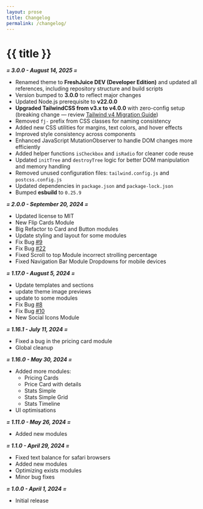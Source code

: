 ```yaml
---
layout: prose
title: Changelog
permalink: /changelog/
---
```


# {{ title }}

**_= 3.0.0 - August 14, 2025 =_**

- Renamed theme to **FreshJuice DEV (Developer Edition)** and updated all references, including repository structure and build scripts
- Version bumped to **3.0.0** to reflect major changes
- Updated Node.js prerequisite to **v22.0.0**
- **Upgraded TailwindCSS from v3.x to v4.0.0** with zero-config setup (breaking change — review [Tailwind v4 Migration Guide](https://tailwindcss.com/docs/upgrade-guide))
- Removed `fj-` prefix from CSS classes for naming consistency
- Added new CSS utilities for margins, text colors, and hover effects
- Improved style consistency across components
- Enhanced JavaScript MutationObserver to handle DOM changes more efficiently
- Added helper functions `isCheckbox` and `isRadio` for cleaner code reuse
- Updated `initTree` and `destroyTree` logic for better DOM manipulation and memory handling
- Removed unused configuration files: `tailwind.config.js` and `postcss.config.js`
- Updated dependencies in `package.json` and `package-lock.json`
- Bumped **esbuild** to `0.25.9`

**_= 2.0.0 - September 20, 2024 =_**

- Updated license to MIT
- New Flip Cards Module
- Big Refactor to Card and Button modules
- Update styling and layout for some modules
- Fix Bug [#9](https://github.com/freshjuice-dev/freshjuice-hubspot-theme/issues/9)
- Fix Bug [#22](https://github.com/freshjuice-dev/freshjuice-hubspot-theme/pull/22)
- Fixed Scroll to top Module incorrect strolling percentage
- Fixed Navigation Bar Module Dropdowns for mobile devices

**_= 1.17.0 - August 5, 2024 =_**

- Update templates and sections
- update theme image previews
- update to some modules
- Fix Bug [#8](https://github.com/freshjuice-dev/freshjuice-hubspot-theme/issues/8)
- Fix Bug [#10](https://github.com/freshjuice-dev/freshjuice-hubspot-theme/issues/10)
- New Social Icons Module

**_= 1.16.1 - July 11, 2024 =_**

- Fixed a bug in the pricing card module
- Global cleanup

**_= 1.16.0 - May 30, 2024 =_**

- Added more modules:
  - Pricing Cards
  - Price Card with details
  - Stats Simple
  - Stats Simple Grid
  - Stats Timeline
- UI optimisations

**_= 1.11.0 - May 26, 2024 =_**

- Added new modules

**_= 1.1.0 - April 29, 2024 =_**

- Fixed text balance for safari browsers
- Added new modules
- Optimizing exists modules
- Minor bug fixes

**_= 1.0.0 - April 1, 2024 =_**

- Initial release
